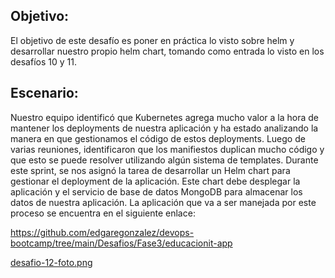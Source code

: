 ## Objetivo:

El objetivo de este desafío es poner en práctica lo visto sobre helm y desarrollar nuestro propio
helm chart, tomando como entrada lo visto en los desafíos 10 y 11.

## Escenario:

Nuestro equipo identificó que Kubernetes agrega mucho valor a la hora de mantener los
deployments de nuestra aplicación y ha estado analizando la manera en que gestionamos el
código de estos deployments.
Luego de varias reuniones, identificaron que los manifiestos duplican mucho código y que esto
se puede resolver utilizando algún sistema de templates. Durante este sprint, se nos asignó la
tarea de desarrollar un Helm chart para gestionar el deployment de la aplicación. Este chart
debe desplegar la aplicación y el servicio de base de datos MongoDB para almacenar los datos
de nuestra aplicación.
La aplicación que va a ser manejada por este proceso se encuentra en el siguiente enlace:



https://github.com/edgaregonzalez/devops-bootcamp/tree/main/Desafios/Fase3/educacionit-app


[desafio-12-foto.png](https://postimg.cc/8JM5pxFz)
